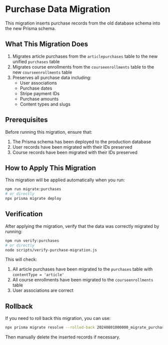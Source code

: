 # Purchase Data Migration

This migration inserts purchase records from the old database schema into the new Prisma schema.

## What This Migration Does

1. Migrates article purchases from the `articlepurchases` table to the new unified `purchases` table
2. Migrates course enrollments from the `courseenrollments` table to the new `courseenrollments` table
3. Preserves all purchase data including:
   - User associations
   - Purchase dates
   - Stripe payment IDs
   - Purchase amounts
   - Content types and slugs

## Prerequisites

Before running this migration, ensure that:

1. The Prisma schema has been deployed to the production database
2. User records have been migrated with their IDs preserved
3. Course records have been migrated with their IDs preserved

## How to Apply This Migration

This migration will be applied automatically when you run:

```bash
npm run migrate:purchases
# or directly
npx prisma migrate deploy
```

## Verification

After applying the migration, verify that the data was correctly migrated by running:

```bash
npm run verify:purchases
# or directly
node scripts/verify-purchase-migration.js
```

This will check:
1. All article purchases have been migrated to the `purchases` table with `contentType = 'article'`
2. All course enrollments have been migrated to the `courseenrollments` table
3. User associations are correct

## Rollback

If you need to roll back this migration, you can use:

```bash
npx prisma migrate resolve --rolled-back 20240801000000_migrate_purchases
```

Then manually delete the inserted records if necessary. 